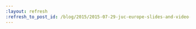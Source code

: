 ```yaml
---
:layout: refresh
:refresh_to_post_id: /blog/2015/2015-07-29-juc-europe-slides-and-video-are-now-available-online
---
```

